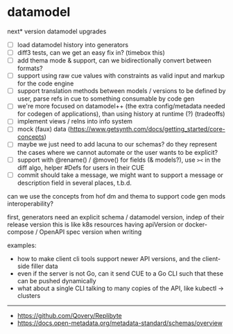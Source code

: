 # datamodel

next* version datamodel upgrades

- [ ] load datamodel history into generators
- [ ] diff3 tests, can we get an easy fix in? (timebox this)
- [ ] add thema mode & support, can we bidirectionally convert between formats?
- [ ] support using raw cue values with constraints as valid input and markup for the code engine
- [ ] support translation methods between models / versions to be defined by user, parse refs in cue to something consumable by code gen
- [ ] we're more focused on datamodel++ (the extra config/metadata needed for codegen of applications), than using history at runtime (?) (tradeoffs)
- [ ] implement views / relns into info system
- [ ] mock (faux) data (https://www.getsynth.com/docs/getting_started/core-concepts)
- [ ] maybe we just need to add lacuna to our schemas? do they represent the cases where we cannot automate or the user wants to be explicit?
- [ ] support with @rename() / @move() for fields (& models?), use `><` in the diff algo, helper #Defs for users in their CUE
- [ ] commit should take a message, we might want to support a message or description field in several places, t.b.d.

can we use the concepts from hof dm and thema
to support code gen mods interoperability?

first, generators need an explicit schema / datamodel version, indep of their release version
this is like k8s resources having apiVersion or docker-compose / OpenAPI spec version when writing

examples:

- how to make client cli tools support newer API versions, and the client-side filler data
- even if the server is not Go, can it send CUE to a Go CLI such that these can be pushed dynamically
- what about a single CLI talking to many copies of the API, like kubectl -> clusters


---

- https://github.com/Qovery/Replibyte
- https://docs.open-metadata.org/metadata-standard/schemas/overview

